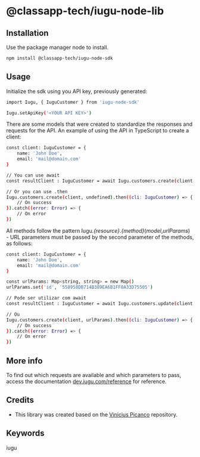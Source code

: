 # @classapp-tech/iugu-node-lib

## Installation
Use the package manager node to install.

```bash
npm install @classapp-tech/iugu-node-sdk
```

## Usage
Initialize the sdk using you API key, previously generated:

```bash
import Iugu, { IuguCustomer } from 'iugu-node-sdk'

Iugu.setApiKey('<YOUR API KEY>')
```
There are some models that were created to standardize the responses and requests for the API.
An example of using the API in TypeScript to create a client:

```bash
const client: IuguCustomer = {
    name: 'John Doe',
    email: 'mail@domain.com'
}

// You can use await
const resultClient : IuguCustomer = await Iugu.customers.create(client, undefined)

// Or you can use .then
Iugu.customers.create(client, undefined).then((cli: IuguCustomer) => {
    // On success
}).catch((error: Error) => {
    // On error
})
```

All methods follow the pattern Iugu._{resource}_._{method}_(_model_,_urlParams_) - URL parameters must be passed by the second parameter of the methods, as follows:

```bash
const client: IuguCustomer = {
    name: 'John Doe',
    email: 'mail@domain.com'
}

const urlParams: Map<string, string> = new Map()
urlParams.set('id', '558958DB714B389EA6B1FF0A33D75505')

// Pode ser utilizar com await
const resultClient : IuguCustomer = await Iugu.customers.update(client, urlParams)

// Ou
Iugu.customers.create(client, urlParams).then((cli: IuguCustomer) => {
    // On success
}).catch((error: Error) => {
    // On error
})
```

## More info
To find out which requests are available and which parameters to pass, access the documentation [dev.iugu.com/reference](https://dev.iugu.com/reference) for reference.

## Credits
- This library was created based on the [Vinícius Picanço](https://github.com/V1pi) repository.

## Keywords
iugu